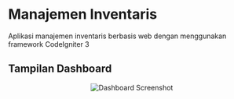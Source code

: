 # Manajemen Inventaris

Aplikasi manajemen inventaris berbasis web dengan menggunakan framework CodeIgniter 3

## Tampilan Dashboard

<p align="center">
  <img src="/assets/images/login.jpg" alt="Dashboard Screenshot">
</p>